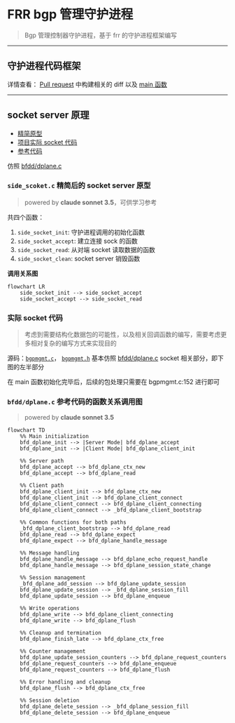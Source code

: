 # FRR bgp 管理守护进程

> Bgp 管理控制器守护进程，基于 frr 的守护进程框架编写

---

## 守护进程代码框架

详情查看： [Pull request](https://github.com/ChocoLZS/frr/pull/1) 中构建相关的 diff
以及 [main 函数](bgpmgmtd/bgpmgmtd_main.c)

---

## socket server 原理

- [精简原型](#side_scoketc-精简后的-socket-server-原型)
- [项目实际 socket 代码](#实际-socket-代码)
- [参考代码](#bfdddplanec-参考代码的函数关系调用图)

仿照 [bfdd/dplane.c](../bfdd/dplane.c)

### `side_scoket.c` 精简后的 socket server 原型

> powered by **claude sonnet 3.5**，可供学习参考

共四个函数：

1. `side_socket_init`: 守护进程调用的初始化函数
2. `side_socket_accept`: 建立连接 sock 的函数
3. `side_socket_read`: 从对端 socket 读取数据的函数
4. `side_socket_clean`: socket server 销毁函数

**调用关系图**

```mermaid
flowchart LR
    side_socket_init --> side_socket_accept
    side_socket_accept --> side_socket_read
```

### 实际 socket 代码

> 考虑到需要结构化数据包的可能性，以及相关回调函数的编写，需要考虑更多相对复杂的编写方式来实现目的

源码：[`bgpmgmt.c`](bgpmgmt.c)， [`bgpmgmt.h`](bgpmgmt.h)
基本仿照 [bfdd/dplane.c](../bfdd/dplane.c) socket 相关部分，即下图的左半部分

在 main 函数初始化完毕后，后续的包处理只需要在 bgpmgmt.c:152 进行即可

### `bfdd/dplane.c` 参考代码的函数关系调用图

> powered by **claude sonnet 3.5**

```mermaid
flowchart TD
    %% Main initialization
    bfd_dplane_init --> |Server Mode| bfd_dplane_accept
    bfd_dplane_init --> |Client Mode| bfd_dplane_client_init

    %% Server path
    bfd_dplane_accept --> bfd_dplane_ctx_new
    bfd_dplane_accept --> bfd_dplane_read

    %% Client path
    bfd_dplane_client_init --> bfd_dplane_ctx_new
    bfd_dplane_client_init --> bfd_dplane_client_connect
    bfd_dplane_client_connect --> bfd_dplane_client_connecting
    bfd_dplane_client_connect --> _bfd_dplane_client_bootstrap

    %% Common functions for both paths
    _bfd_dplane_client_bootstrap --> bfd_dplane_read
    bfd_dplane_read --> bfd_dplane_expect
    bfd_dplane_expect --> bfd_dplane_handle_message

    %% Message handling
    bfd_dplane_handle_message --> bfd_dplane_echo_request_handle
    bfd_dplane_handle_message --> bfd_dplane_session_state_change

    %% Session management
    _bfd_dplane_add_session --> bfd_dplane_update_session
    bfd_dplane_update_session --> _bfd_dplane_session_fill
    bfd_dplane_update_session --> bfd_dplane_enqueue

    %% Write operations
    bfd_dplane_write --> bfd_dplane_client_connecting
    bfd_dplane_write --> bfd_dplane_flush

    %% Cleanup and termination
    bfd_dplane_finish_late --> bfd_dplane_ctx_free

    %% Counter management
    bfd_dplane_update_session_counters --> bfd_dplane_request_counters
    bfd_dplane_request_counters --> bfd_dplane_enqueue
    bfd_dplane_request_counters --> bfd_dplane_flush

    %% Error handling and cleanup
    bfd_dplane_flush --> bfd_dplane_ctx_free

    %% Session deletion
    bfd_dplane_delete_session --> _bfd_dplane_session_fill
    bfd_dplane_delete_session --> bfd_dplane_enqueue
```
